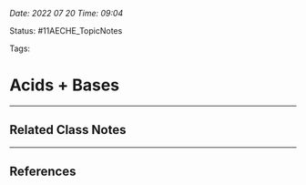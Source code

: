 
*Date: 2022 07 20 Time: 09:04*

Status: #11AECHE_TopicNotes 

Tags: 

# Acids + Bases




---
## Related Class Notes

---
## References
